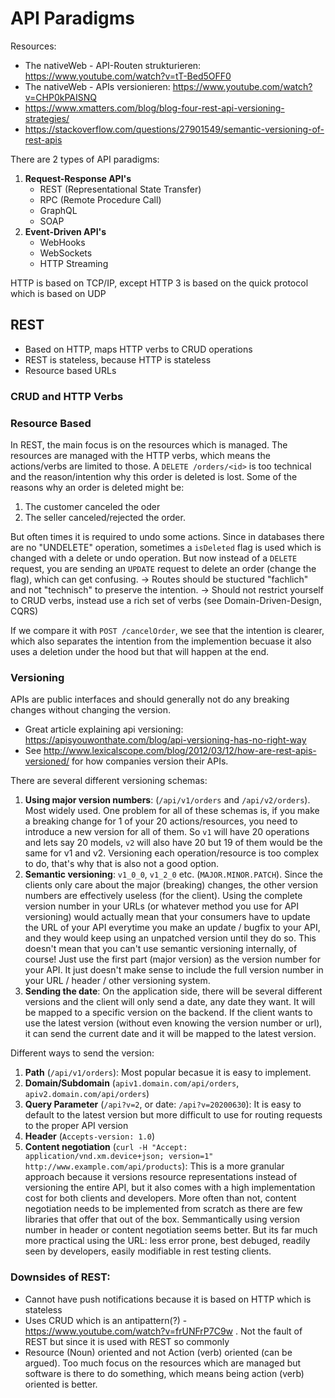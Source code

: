 
# API Paradigms

Resources:
 * The nativeWeb - API-Routen strukturieren: https://www.youtube.com/watch?v=tT-Bed5OFF0
 * The nativeWeb - APIs versionieren: https://www.youtube.com/watch?v=CHP0kPAISNQ
 * https://www.xmatters.com/blog/blog-four-rest-api-versioning-strategies/
 * https://stackoverflow.com/questions/27901549/semantic-versioning-of-rest-apis

There are 2 types of API paradigms:
 1. **Request-Response API's**
    - REST (Representational State Transfer)
    - RPC (Remote Procedure Call)
    - GraphQL
    - SOAP
 2. **Event-Driven API's**
    - WebHooks
    - WebSockets
    - HTTP Streaming

HTTP is based on TCP/IP, except HTTP 3 is based on the quick protocol which is based on UDP

## REST

 * Based on HTTP, maps HTTP verbs to CRUD operations
 * REST is stateless, because HTTP is stateless
 * Resource based URLs

### CRUD and HTTP Verbs


### Resource Based
In REST, the main focus is on the resources which is managed.
The resources are managed with the HTTP verbs, which means the actions/verbs are limited to those. 
A `DELETE /orders/<id>` is too technical and the reason/intention why this order is deleted is lost. Some of the reasons why an order is deleted might be:
 1. The customer canceled the oder
 2. The seller canceled/rejected the order.

But often times it is required to undo some actions. Since in databases there are no "UNDELETE" operation, sometimes a `isDeleted` flag is used which is changed with a delete or undo operation. But now instead of a `DELETE` request, you are sending an `UPDATE` request to delete an order (change the flag), which can get confusing.
-> Routes should be stuctured "fachlich" and not "technisch" to preserve the intention.
-> Should not restrict yourself to CRUD verbs, instead use a rich set of verbs (see Domain-Driven-Design, CQRS)

If we compare it with `POST /cancelOrder`, we see that the intention is clearer, which also separates the intention from the implemention becuase it also uses a deletion under the hood but that will happen at the end.

### Versioning
APIs are public interfaces and should generally not do any breaking changes without changing the version.
 * Great article explaining api versioning: https://apisyouwonthate.com/blog/api-versioning-has-no-right-way
 * See http://www.lexicalscope.com/blog/2012/03/12/how-are-rest-apis-versioned/ for how companies version their APIs.

There are several different versioning schemas:
 1. **Using major version numbers**: (`/api/v1/orders` and `/api/v2/orders`). Most widely used. One problem for all of these schemas is, if you make a breaking change for 1 of your 20 actions/resources, you need to introduce a new version for all of them. So `v1` will have 20 operations and lets say 20 models, `v2` will also have 20 but 19 of them would be the same for v1 and v2. Versioning each operation/resource is too complex to do, that's why that is also not a good option.
 2. **Semantic versioning**: `v1_0_0`, `v1_2_0` etc. (`MAJOR.MINOR.PATCH`). Since the clients only care about the major (breaking) changes, the other version numbers are effectively useless (for the client). 
  Using the complete version number in your URLs (or whatever method you use for API versioning) would actually mean that your consumers have to update the URL of your API everytime you make an update / bugfix to your API, and they would keep using an unpatched version until they do so. This doesn't mean that you can't use semantic versioning internally, of course! Just use the first part (major version) as the version number for your API. It just doesn't make sense to include the full version number in your URL / header / other versioning system.
 3. **Sending the date**: On the application side, there will be several different versions and the client will only send a date, any date they want. It will be mapped to a specific version on the backend. If the client wants to use the latest version (without even knowing the version number or url), it can send the current date and it will be mapped to the latest version.

Different ways to send the version:
 1. **Path** (`/api/v1/orders`): Most popular becasue it is easy to implement. 
 2. **Domain/Subdomain** (`apiv1.domain.com/api/orders`, `apiv2.domain.com/api/orders`)
 3. **Query Parameter** (`/api?v=2`, or date: `/api?v=20200630`): It is easy to default to the latest version but more difficult to use for routing requests to the proper API version
 4. **Header** (`Accepts-version: 1.0`)
 5. **Content negotiation** (`curl -H "Accept: application/vnd.xm.device+json; version=1" http://www.example.com/api/products`): This is a more granular approach because it versions resource representations instead of versioning the entire API, but it also comes with a high implementation cost for both clients and developers. More often than not, content negotiation needs to be implemented from scratch as there are few libraries that offer that out of the box. Semmantically using version number in header or content negotiation seems better. But its far much more practical using the URL: less error prone, best debuged, readily seen by developers, easily modifiable in rest testing clients.

### Downsides of REST:
 * Cannot have push notifications because it is based on HTTP which is stateless
 * Uses CRUD which is an antipattern(?) - https://www.youtube.com/watch?v=frUNFrP7C9w . Not the fault of REST but since it is used with REST so commonly
 * Resource (Noun) oriented and not Action (verb) oriented (can be argued). Too much focus on the resources which are managed but software is there to do something, which means being action (verb) oriented is better.